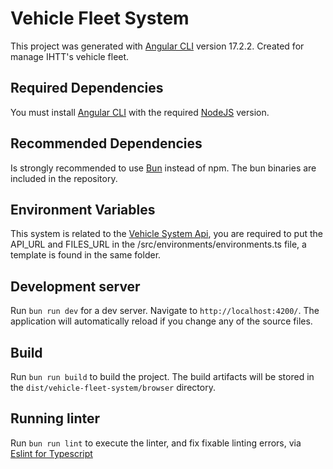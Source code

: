 # Vehicle Fleet System

This project was generated with [Angular CLI](https://github.com/angular/angular-cli) version 17.2.2. Created for manage IHTT's vehicle fleet.

## Required Dependencies
You must install [Angular CLI](https://github.com/angular/angular-cli) with the required [NodeJS](https://nodejs.org/en) version.

## Recommended Dependencies
Is strongly recommended to use [Bun](https://bun.sh/) instead of npm. The bun binaries are included in the repository.

## Environment Variables
This system is related to the [Vehicle System Api](https://github.com/Ajuriaa/api-vehicle-fleet.git), you are required to put the API_URL and FILES_URL in the /src/environments/environments.ts file, a template is found in the same folder.

## Development server

Run `bun run dev` for a dev server. Navigate to `http://localhost:4200/`. The application will automatically reload if you change any of the source files.

## Build

Run `bun run build` to build the project. The build artifacts will be stored in the `dist/vehicle-fleet-system/browser` directory.

## Running linter

Run `bun run lint` to execute the linter, and fix fixable linting errors, via [Eslint for Typescript](https://typescript-eslint.io/)
